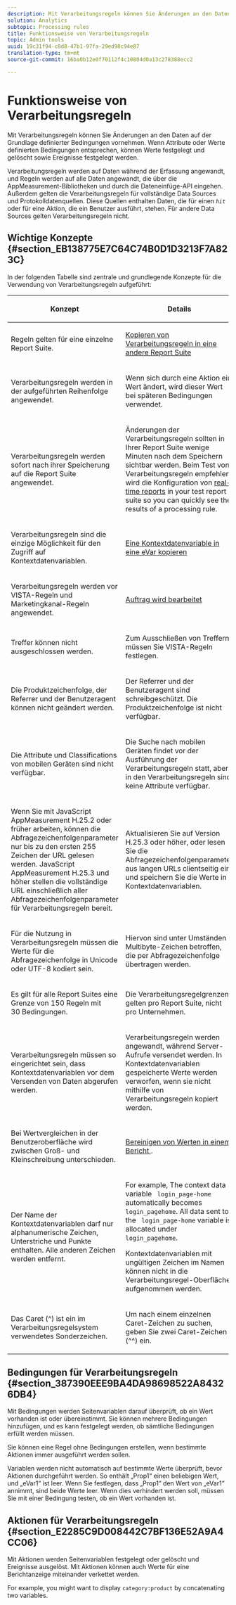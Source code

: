 ```yaml
---
description: Mit Verarbeitungsregeln können Sie Änderungen an den Daten auf der Grundlage definierter Bedingungen vornehmen. Wenn Attribute oder Werte definierten Bedingungen entsprechen, können Werte festgelegt und gelöscht sowie Ereignisse festgelegt werden.
solution: Analytics
subtopic: Processing rules
title: Funktionsweise von Verarbeitungsregeln
topic: Admin tools
uuid: 19c31f94-c8d8-47b1-97fa-29ed98c94e87
translation-type: tm+mt
source-git-commit: 16ba0b12e0f70112f4c10804d0a13c278388ecc2

---
```



# Funktionsweise von Verarbeitungsregeln

Mit Verarbeitungsregeln können Sie Änderungen an den Daten auf der Grundlage definierter Bedingungen vornehmen. Wenn Attribute oder Werte definierten Bedingungen entsprechen, können Werte festgelegt und gelöscht sowie Ereignisse festgelegt werden.

Verarbeitungsregeln werden auf Daten während der Erfassung angewandt, und Regeln werden auf alle Daten angewandt, die über die AppMeasurement-Bibliotheken und durch die Dateneinfüge-API eingehen. Außerdem gelten die Verarbeitungsregeln für vollständige Data Sources und Protokolldatenquellen. Diese Quellen enthalten Daten, die für einen *`hit`* oder für eine Aktion, die ein Benutzer ausführt, stehen. Für andere Data Sources gelten Verarbeitungsregeln nicht.

## Wichtige Konzepte {#section_EB138775E7C64C74B0D1D3213F7A823C}

In der folgenden Tabelle sind zentrale und grundlegende Konzepte für die Verwendung von Verarbeitungsregeln aufgeführt:

<table id="table_287C606AE26E47AA8F737411990ACEB2"> 
 <thead> 
  <tr> 
   <th colname="col1" class="entry"> <p>Konzept </p> </th> 
   <th colname="col2" class="entry"> <p>Details </p> </th> 
  </tr> 
 </thead>
 <tbody> 
  <tr> 
   <td colname="col1"> <p>Regeln gelten für eine einzelne Report Suite. </p> </td> 
   <td colname="col2"> <p> <a href="/help/admin/admin/c-processing-rules/c-processing-rules-configuration/t-processing-rules-copy-to-rs.md"> Kopieren von Verarbeitungsregeln in eine andere Report Suite </a> </p> </td> 
  </tr> 
  <tr> 
   <td colname="col1"> <p>Verarbeitungsregeln werden in der aufgeführten Reihenfolge angewendet. </p> </td> 
   <td colname="col2"> <p>Wenn sich durch eine Aktion ein Wert ändert, wird dieser Wert bei späteren Bedingungen verwendet. </p> </td> 
  </tr> 
  <tr> 
   <td colname="col1"> <p>Verarbeitungsregeln werden sofort nach ihrer Speicherung auf die Report Suite angewendet. </p> </td> 
   <td colname="col2"> <p>Änderungen der Verarbeitungsregeln sollten in Ihrer Report Suite wenige Minuten nach dem Speichern sichtbar werden. Beim Test von Verarbeitungsregeln empfehlen wird die Konfiguration von <a href="/help/admin/admin/realtime/t-realtime-admin.md"> real-time reports</a> in your test report suite so you can quickly see the results of a processing rule. </p> </td> 
  </tr> 
  <tr> 
   <td colname="col1"> <p>Verarbeitungsregeln sind die einzige Möglichkeit für den Zugriff auf Kontextdatenvariablen. </p> </td> 
   <td colname="col2"> <p> <a href="/help/admin/admin/c-processing-rules/processing-rules-examples/processing-rules-copy-context-data.md"> Eine Kontextdatenvariable in eine eVar kopieren </a> </p> </td> 
  </tr> 
  <tr> 
   <td colname="col1"> <p>Verarbeitungsregeln werden vor VISTA-Regeln und Marketingkanal-Regeln angewendet. </p> </td> 
   <td colname="col2"> <p> <a href="/help/admin/admin/c-processing-rules/c-processing-rules-configuration/processing-rule-order.md"> Auftrag wird bearbeitet </a> </p> </td> 
  </tr> 
  <tr> 
   <td colname="col1"> <p>Treffer können nicht ausgeschlossen werden. </p> </td> 
   <td colname="col2"> <p>Zum Ausschließen von Treffern müssen Sie VISTA-Regeln festlegen. </p> </td> 
  </tr> 
  <tr> 
   <td colname="col1"> <p>Die Produktzeichenfolge, der Referrer und der Benutzeragent können nicht geändert werden. </p> </td> 
   <td colname="col2"> <p>Der Referrer und der Benutzeragent sind schreibgeschützt. Die Produktzeichenfolge ist nicht verfügbar. </p> </td> 
  </tr> 
  <tr> 
   <td colname="col1"> <p>Die Attribute und Classifications von mobilen Geräten sind nicht verfügbar. </p> </td> 
   <td colname="col2"> <p>Die Suche nach mobilen Geräten findet vor der Ausführung der Verarbeitungsregeln statt, aber in den Verarbeitungsregeln sind keine Attribute verfügbar. </p> </td> 
  </tr> 
  <tr> 
   <td colname="col1"> <p>Wenn Sie mit JavaScript AppMeasurement H.25.2 oder früher arbeiten, können die Abfragezeichenfolgenparameter nur bis zu den ersten 255 Zeichen der URL gelesen werden. JavaScript AppMeasurement H.25.3 und höher stellen die vollständige URL einschließlich aller Abfragezeichenfolgenparameter für Verarbeitungsregeln bereit. </p> </td> 
   <td colname="col2"> <p>Aktualisieren Sie auf Version H.25.3 oder höher, oder lesen Sie die Abfragezeichenfolgenparameter aus langen URLs clientseitig ein, und speichern Sie die Werte in Kontextdatenvariablen. </p> </td> 
  </tr> 
  <tr> 
   <td colname="col1"> <p>Für die Nutzung in Verarbeitungsregeln müssen die Werte für die Abfragezeichenfolge in Unicode oder UTF-8 kodiert sein. </p> </td> 
   <td colname="col2"> <p>Hiervon sind unter Umständen Multibyte-Zeichen betroffen, die per Abfragezeichenfolge übertragen werden. </p> </td> 
  </tr> 
  <tr> 
   <td colname="col1"> <p>Es gilt für alle Report Suites eine Grenze von 150 Regeln mit 30 Bedingungen. </p> </td> 
   <td colname="col2"> <p>Die Verarbeitungsregelgrenzen gelten pro Report Suite, nicht pro Unternehmen. </p> </td> 
  </tr> 
  <tr> 
   <td colname="col1"> <p>Verarbeitungsregeln müssen so eingerichtet sein, dass Kontextdatenvariablen vor dem Versenden von Daten abgerufen werden. </p> </td> 
   <td colname="col2"> <p>Verarbeitungsregeln werden angewandt, während Server-Aufrufe versendet werden. In Kontextdatenvariablen gespeicherte Werte werden verworfen, wenn sie nicht mithilfe von Verarbeitungsregeln kopiert werden. </p> </td> 
  </tr> 
  <tr> 
   <td colname="col1"> <p>Bei Wertvergleichen in der Benutzeroberfläche wird zwischen Groß- und Kleinschreibung unterschieden. </p> </td> 
   <td colname="col2"> <p> <a href="/help/admin/admin/c-processing-rules/processing-rules-examples/clean-up-values-in-a-report.md"> Bereinigen von Werten in einem Bericht </a>. </p> </td> 
  </tr> 
  <tr> 
   <td colname="col1"> <p>Der Name der Kontextdatenvariablen darf nur alphanumerische Zeichen, Unterstriche und Punkte enthalten. Alle anderen Zeichen werden entfernt. </p> </td> 
   <td colname="col2"> <p>For example, The context data variable <code> login_page-home</code> automatically becomes <code> login_pagehome</code>. All data sent to the <code> login_page-home</code> variable is allocated under <code> login_pagehome</code>. </p> <p>Kontextdatenvariablen mit ungültigen Zeichen im Namen können nicht in die Verarbeitungsregel-Oberfläche aufgenommen werden. </p> </td> 
  </tr> 
  <tr> 
   <td colname="col1"> <p>Das Caret (^) ist ein im Verarbeitungsregelsystem verwendetes Sonderzeichen. </p> </td> 
   <td colname="col2"> <p>Um nach einem einzelnen Caret-Zeichen zu suchen, geben Sie zwei Caret-Zeichen (^^) ein. </p> </td> 
  </tr> 
 </tbody> 
</table>

## Bedingungen für Verarbeitungsregeln {#section_387390EEE9BA4DA98698522A84326DB4}

Mit Bedingungen werden Seitenvariablen darauf überprüft, ob ein Wert vorhanden ist oder übereinstimmt. Sie können mehrere Bedingungen hinzufügen, und es kann festgelegt werden, ob sämtliche Bedingungen erfüllt werden müssen.

Sie können eine Regel ohne Bedingungen erstellen, wenn bestimmte Aktionen immer ausgeführt werden sollen.

Variablen werden nicht automatisch auf bestimmte Werte überprüft, bevor Aktionen durchgeführt werden. So enthält „Prop1“ einen beliebigen Wert, und „eVar1“ ist leer. Wenn Sie festlegen, dass „Prop1“ den Wert von „eVar1“ annimmt, sind beide Werte leer. Wenn dies verhindert werden soll, müssen Sie mit einer Bedingung testen, ob ein Wert vorhanden ist.

## Aktionen für Verarbeitungsregeln {#section_E2285C9D008442C7BF136E52A9A4CC06}

Mit Aktionen werden Seitenvariablen festgelegt oder gelöscht und Ereignisse ausgelöst. Mit Aktionen können auch Werte für eine Berichtanzeige miteinander verkettet werden.

For example, you might want to display `category:product` by concatenating two variables.
